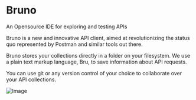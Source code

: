 # Bruno

An Opensource IDE for exploring and testing APIs

Bruno is a new and innovative API client, aimed at revolutionizing the status quo represented by Postman and similar tools out there.

Bruno stores your collections directly in a folder on your filesystem. We use a plain text markup language, Bru, to save information about API requests.

You can use git or any version control of your choice to collaborate over your API collections.

![Image](https://www.usebruno.com/images/landing-2.png)
